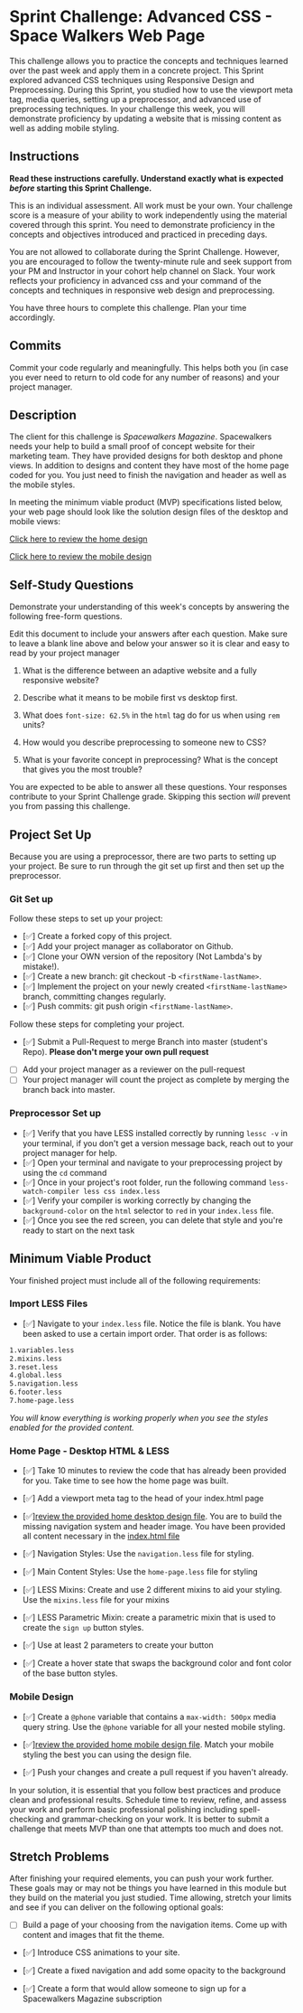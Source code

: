 # Sprint Challenge: Advanced CSS - Space Walkers Web Page

This challenge allows you to practice the concepts and techniques learned over the past week and apply them in a concrete project. This Sprint explored advanced CSS techniques using Responsive Design and Preprocessing. During this Sprint, you studied how to use the viewport meta tag, media queries, setting up a preprocessor, and advanced use of preprocessing techniques. In your challenge this week, you will demonstrate proficiency by updating a website that is missing content as well as adding mobile styling.

## Instructions

**Read these instructions carefully. Understand exactly what is expected _before_ starting this Sprint Challenge.**

This is an individual assessment. All work must be your own. Your challenge score is a measure of your ability to work independently using the material covered through this sprint. You need to demonstrate proficiency in the concepts and objectives introduced and practiced in preceding days.

You are not allowed to collaborate during the Sprint Challenge. However, you are encouraged to follow the twenty-minute rule and seek support from your PM and Instructor in your cohort help channel on Slack. Your work reflects your proficiency in advanced css and your command of the concepts and techniques in responsive web design and preprocessing.

You have three hours to complete this challenge. Plan your time accordingly.

## Commits

Commit your code regularly and meaningfully. This helps both you (in case you ever need to return to old code for any number of reasons) and your project manager.

## Description

The client for this challenge is _Spacewalkers Magazine_. Spacewalkers needs your help to build a small proof of concept website for their marketing team. They have provided designs for both desktop and phone views. In addition to designs and content they have most of the home page coded for you. You just need to finish the navigation and header as well as the mobile styles.

In meeting the minimum viable product (MVP) specifications listed below, your web page should look like the solution design files of the desktop and mobile views:

[Click here to review the home design](design-files/home-desktop.png)

[Click here to review the mobile design](design-files/home-mobile.png)

## Self-Study Questions

Demonstrate your understanding of this week's concepts by answering the following free-form questions.

Edit this document to include your answers after each question. Make sure to leave a blank line above and below your answer so it is clear and easy to read by your project manager

1. What is the difference between an adaptive website and a fully responsive website?

2. Describe what it means to be mobile first vs desktop first.

3. What does `font-size: 62.5%` in the `html` tag do for us when using `rem` units?

4. How would you describe preprocessing to someone new to CSS?

5. What is your favorite concept in preprocessing? What is the concept that gives you the most trouble?

You are expected to be able to answer all these questions. Your responses contribute to your Sprint Challenge grade. Skipping this section _will_ prevent you from passing this challenge.

## Project Set Up

Because you are using a preprocessor, there are two parts to setting up your project. Be sure to run through the git set up first and then set up the preprocessor.

### Git Set up

Follow these steps to set up your project:

- [✅] Create a forked copy of this project.
- [✅] Add your project manager as collaborator on Github.
- [✅] Clone your OWN version of the repository (Not Lambda's by mistake!).
- [✅] Create a new branch: git checkout -b `<firstName-lastName>`.
- [✅] Implement the project on your newly created `<firstName-lastName>` branch, committing changes regularly.
- [✅] Push commits: git push origin `<firstName-lastName>`.

Follow these steps for completing your project.

- [✅] Submit a Pull-Request to merge <firstName-lastName> Branch into master (student's Repo). **Please don't merge your own pull request**
- [ ] Add your project manager as a reviewer on the pull-request
- [ ] Your project manager will count the project as complete by merging the branch back into master.

### Preprocessor Set up

- [✅] Verify that you have LESS installed correctly by running `lessc -v` in your terminal, if you don't get a version message back, reach out to your project manager for help.
- [✅] Open your terminal and navigate to your preprocessing project by using the `cd` command
- [✅] Once in your project's root folder, run the following command `less-watch-compiler less css index.less`
- [✅] Verify your compiler is working correctly by changing the `background-color` on the `html` selector to `red` in your `index.less` file.
- [✅] Once you see the red screen, you can delete that style and you're ready to start on the next task

## Minimum Viable Product

Your finished project must include all of the following requirements:

### Import LESS Files

- [✅] Navigate to your `index.less` file. Notice the file is blank. You have been asked to use a certain import order. That order is as follows:

```markdown
1.variables.less
2.mixins.less
3.reset.less
4.global.less
5.navigation.less
6.footer.less
7.home-page.less
```

_You will know everything is working properly when you see the styles enabled for the provided content._

### Home Page - Desktop HTML & LESS

- [✅] Take 10 minutes to review the code that has already been provided for you. Take time to see how the home page was built.

- [✅] Add a viewport meta tag to the head of your index.html page

- [✅][review the provided home desktop design file](design-files/home-desktop.png). You are to build the missing navigation system and header image. You have been provided all content necessary in the [index.html file](index.html)

- [✅] Navigation Styles: Use the `navigation.less` file for styling.

- [✅] Main Content Styles: Use the `home-page.less` file for styling

- [✅] LESS Mixins: Create and use 2 different mixins to aid your styling. Use the `mixins.less` file for your mixins

- [✅] LESS Parametric Mixin: create a parametric mixin that is used to create the `sign up` button styles.

- [✅] Use at least 2 parameters to create your button

- [✅] Create a hover state that swaps the background color and font color of the base button styles.

### Mobile Design

- [✅] Create a `@phone` variable that contains a `max-width: 500px` media query string. Use the `@phone` variable for all your nested mobile styling.

- [✅][review the provided home mobile design file](design-files/home-mobile.png). Match your mobile styling the best you can using the design file.

- [✅] Push your changes and create a pull request if you haven't already.

In your solution, it is essential that you follow best practices and produce clean and professional results. Schedule time to review, refine, and assess your work and perform basic professional polishing including spell-checking and grammar-checking on your work. It is better to submit a challenge that meets MVP than one that attempts too much and does not.

## Stretch Problems

After finishing your required elements, you can push your work further. These goals may or may not be things you have learned in this module but they build on the material you just studied. Time allowing, stretch your limits and see if you can deliver on the following optional goals:

- [ ] Build a page of your choosing from the navigation items. Come up with content and images that fit the theme.

- [✅] Introduce CSS animations to your site.

- [✅] Create a fixed navigation and add some opacity to the background

- [✅] Create a form that would allow someone to sign up for a Spacewalkers Magazine subscription
